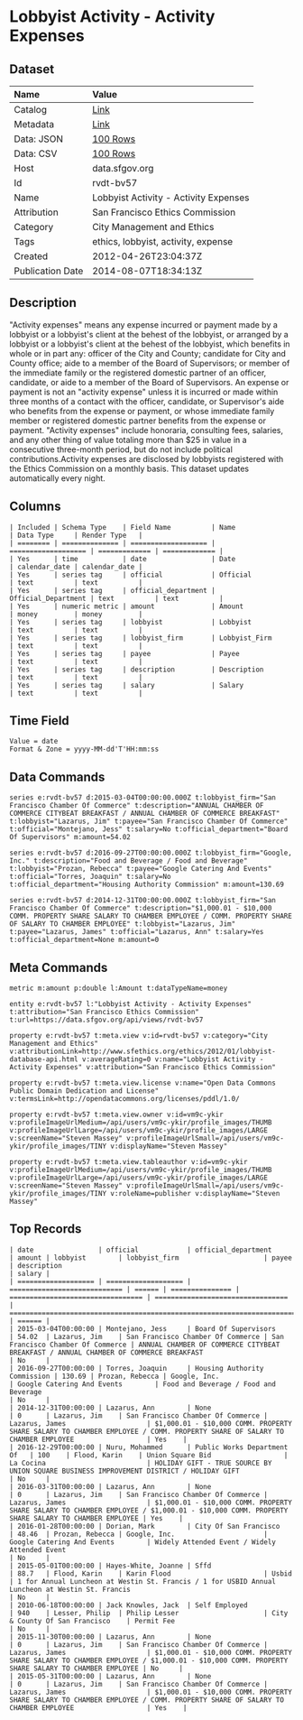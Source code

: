 # Lobbyist Activity - Activity Expenses

## Dataset

| Name | Value |
| :--- | :---- |
| Catalog | [Link](https://catalog.data.gov/dataset/lobbyist-activity-activity-expenses-ac28c) |
| Metadata | [Link](https://data.sfgov.org/api/views/rvdt-bv57) |
| Data: JSON | [100 Rows](https://data.sfgov.org/api/views/rvdt-bv57/rows.json?max_rows=100) |
| Data: CSV | [100 Rows](https://data.sfgov.org/api/views/rvdt-bv57/rows.csv?max_rows=100) |
| Host | data.sfgov.org |
| Id | rvdt-bv57 |
| Name | Lobbyist Activity - Activity Expenses |
| Attribution | San Francisco Ethics Commission |
| Category | City Management and Ethics |
| Tags | ethics, lobbyist, activity, expense |
| Created | 2012-04-26T23:04:37Z |
| Publication Date | 2014-08-07T18:34:13Z |

## Description

"Activity expenses" means any expense incurred or payment made by a lobbyist or a lobbyist's client at the behest of the lobbyist, or arranged by a lobbyist or a lobbyist's client at the behest of the lobbyist, which benefits in whole or in part any: officer of the City and County; candidate for City and County office; aide to a member of the Board of Supervisors; or member of the immediate family or the registered domestic partner of an officer, candidate, or aide to a member of the Board of Supervisors. An expense or payment is not an "activity expense" unless it is incurred or made within three months of a contact with the officer, candidate, or Supervisor's aide who benefits from the expense or payment, or whose immediate family member or registered domestic partner benefits from the expense or payment. "Activity expenses" include honoraria, consulting fees, salaries, and any other thing of value totaling more than $25 in value in a consecutive three-month period, but do not include political contributions.Activity expenses are disclosed by lobbyists registered with the Ethics Commission on a monthly basis.  This dataset updates automatically every night.

## Columns

```ls
| Included | Schema Type    | Field Name          | Name                | Data Type     | Render Type   |
| ======== | ============== | =================== | =================== | ============= | ============= |
| Yes      | time           | date                | Date                | calendar_date | calendar_date |
| Yes      | series tag     | official            | Official            | text          | text          |
| Yes      | series tag     | official_department | Official_Department | text          | text          |
| Yes      | numeric metric | amount              | Amount              | money         | money         |
| Yes      | series tag     | lobbyist            | Lobbyist            | text          | text          |
| Yes      | series tag     | lobbyist_firm       | Lobbyist_Firm       | text          | text          |
| Yes      | series tag     | payee               | Payee               | text          | text          |
| Yes      | series tag     | description         | Description         | text          | text          |
| Yes      | series tag     | salary              | Salary              | text          | text          |
```

## Time Field

```ls
Value = date
Format & Zone = yyyy-MM-dd'T'HH:mm:ss
```

## Data Commands

```ls
series e:rvdt-bv57 d:2015-03-04T00:00:00.000Z t:lobbyist_firm="San Francisco Chamber Of Commerce" t:description="ANNUAL CHAMBER OF COMMERCE CITYBEAT BREAKFAST / ANNUAL CHAMBER OF COMMERCE BREAKFAST" t:lobbyist="Lazarus, Jim" t:payee="San Francisco Chamber Of Commerce" t:official="Montejano, Jess" t:salary=No t:official_department="Board Of Supervisors" m:amount=54.02

series e:rvdt-bv57 d:2016-09-27T00:00:00.000Z t:lobbyist_firm="Google, Inc." t:description="Food and Beverage / Food and Beverage" t:lobbyist="Prozan, Rebecca" t:payee="Google Catering And Events" t:official="Torres, Joaquin" t:salary=No t:official_department="Housing Authority Commission" m:amount=130.69

series e:rvdt-bv57 d:2014-12-31T00:00:00.000Z t:lobbyist_firm="San Francisco Chamber Of Commerce" t:description="$1,000.01 - $10,000 COMM. PROPERTY SHARE SALARY TO CHAMBER EMPLOYEE / COMM. PROPERTY SHARE OF SALARY TO CHAMBER EMPLOYEE" t:lobbyist="Lazarus, Jim" t:payee="Lazarus, James" t:official="Lazarus, Ann" t:salary=Yes t:official_department=None m:amount=0
```

## Meta Commands

```ls
metric m:amount p:double l:Amount t:dataTypeName=money

entity e:rvdt-bv57 l:"Lobbyist Activity - Activity Expenses" t:attribution="San Francisco Ethics Commission" t:url=https://data.sfgov.org/api/views/rvdt-bv57

property e:rvdt-bv57 t:meta.view v:id=rvdt-bv57 v:category="City Management and Ethics" v:attributionLink=http://www.sfethics.org/ethics/2012/01/lobbyist-database-api.html v:averageRating=0 v:name="Lobbyist Activity - Activity Expenses" v:attribution="San Francisco Ethics Commission"

property e:rvdt-bv57 t:meta.view.license v:name="Open Data Commons Public Domain Dedication and License" v:termsLink=http://opendatacommons.org/licenses/pddl/1.0/

property e:rvdt-bv57 t:meta.view.owner v:id=vm9c-ykir v:profileImageUrlMedium=/api/users/vm9c-ykir/profile_images/THUMB v:profileImageUrlLarge=/api/users/vm9c-ykir/profile_images/LARGE v:screenName="Steven Massey" v:profileImageUrlSmall=/api/users/vm9c-ykir/profile_images/TINY v:displayName="Steven Massey"

property e:rvdt-bv57 t:meta.view.tableauthor v:id=vm9c-ykir v:profileImageUrlMedium=/api/users/vm9c-ykir/profile_images/THUMB v:profileImageUrlLarge=/api/users/vm9c-ykir/profile_images/LARGE v:screenName="Steven Massey" v:profileImageUrlSmall=/api/users/vm9c-ykir/profile_images/TINY v:roleName=publisher v:displayName="Steven Massey"
```

## Top Records

```ls
| date                | official            | official_department          | amount | lobbyist        | lobbyist_firm                     | payee                             | description                                                                                                                               | salary | 
| =================== | =================== | ============================ | ====== | =============== | ================================= | ================================= | ========================================================================================================================================= | ====== | 
| 2015-03-04T00:00:00 | Montejano, Jess     | Board Of Supervisors         | 54.02  | Lazarus, Jim    | San Francisco Chamber Of Commerce | San Francisco Chamber Of Commerce | ANNUAL CHAMBER OF COMMERCE CITYBEAT BREAKFAST / ANNUAL CHAMBER OF COMMERCE BREAKFAST                                                      | No     | 
| 2016-09-27T00:00:00 | Torres, Joaquin     | Housing Authority Commission | 130.69 | Prozan, Rebecca | Google, Inc.                      | Google Catering And Events        | Food and Beverage / Food and Beverage                                                                                                     | No     | 
| 2014-12-31T00:00:00 | Lazarus, Ann        | None                         | 0      | Lazarus, Jim    | San Francisco Chamber Of Commerce | Lazarus, James                    | $1,000.01 - $10,000 COMM. PROPERTY SHARE SALARY TO CHAMBER EMPLOYEE / COMM. PROPERTY SHARE OF SALARY TO CHAMBER EMPLOYEE                  | Yes    | 
| 2016-12-29T00:00:00 | Nuru, Mohammed      | Public Works Department Of   | 100    | Flood, Karin    | Union Square Bid                  | La Cocina                         | HOLIDAY GIFT - TRUE SOURCE BY UNION SQUARE BUSINESS IMPROVEMENT DISTRICT / HOLIDAY GIFT                                                   | No     | 
| 2016-03-31T00:00:00 | Lazarus, Ann        | None                         | 0      | Lazarus, Jim    | San Francisco Chamber Of Commerce | Lazarus, James                    | $1,000.01 - $10,000 COMM. PROPERTY SHARE SALARY TO CHAMBER EMPLOYEE / $1,000.01 - $10,000 COMM. PROPERTY SHARE SALARY TO CHAMBER EMPLOYEE | Yes    | 
| 2016-01-28T00:00:00 | Dorian, Mark        | City Of San Francisco        | 48.46  | Prozan, Rebecca | Google, Inc.                      | Google Catering And Events        | Widely Attended Event / Widely Attended Event                                                                                             | No     | 
| 2015-05-01T00:00:00 | Hayes-White, Joanne | Sffd                         | 88.7   | Flood, Karin    | Karin Flood                       | Usbid                             | 1 for Annual Luncheon at Westin St. Francis / 1 for USBID Annual Luncheon at Westin St. Francis                                           | No     | 
| 2010-06-18T00:00:00 | Jack Knowles, Jack  | Self Employed                | 940    | Lesser, Philip  | Philip Lesser                     | City & County Of San Francisco    | Permit Fee                                                                                                                                | No     | 
| 2015-11-30T00:00:00 | Lazarus, Ann        | None                         | 0      | Lazarus, Jim    | San Francisco Chamber Of Commerce | Lazarus, James                    | $1,000.01 - $10,000 COMM. PROPERTY SHARE SALARY TO CHAMBER EMPLOYEE / $1,000.01 - $10,000 COMM. PROPERTY SHARE SALARY TO CHAMBER EMPLOYEE | No     | 
| 2015-05-31T00:00:00 | Lazarus, Ann        | None                         | 0      | Lazarus, Jim    | San Francisco Chamber Of Commerce | Lazarus, James                    | $1,000.01 - $10,000 COMM. PROPERTY SHARE SALARY TO CHAMBER EMPLOYEE / COMM. PROPERTY SHARE OF SALARY TO CHAMBER EMPLOYEE                  | Yes    | 
```